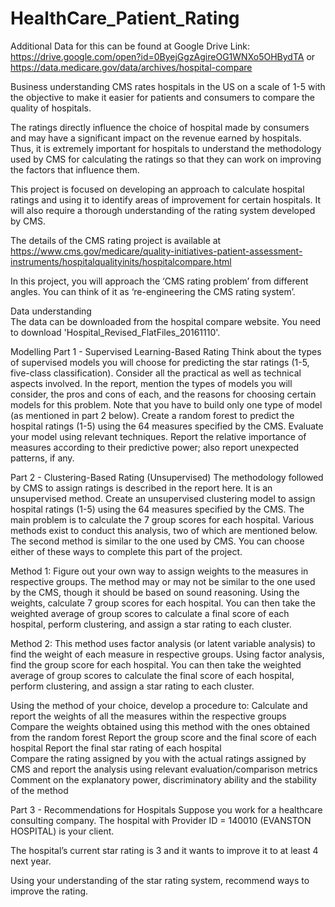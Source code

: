 # HealthCare_Patient_Rating

Additional Data for this can be found at Google Drive Link: https://drive.google.com/open?id=0ByejGgzAgireOG1WNXo5OHBydTA  or https://data.medicare.gov/data/archives/hospital-compare

Business understanding
CMS rates hospitals in the US on a scale of 1-5 with the objective to make it easier for patients and consumers to compare the quality of hospitals.
 
The ratings directly influence the choice of hospital made by consumers and may have a significant impact on the revenue earned by hospitals. Thus, it is extremely important for hospitals to understand the methodology used by CMS for calculating the ratings so that they can work on improving the factors that influence them.
 
This project is focused on developing an approach to calculate hospital ratings and using it to identify areas of improvement for certain hospitals. It will also require a thorough understanding of the rating system developed by CMS.
 
The details of the CMS rating project is available at https://www.cms.gov/medicare/quality-initiatives-patient-assessment-instruments/hospitalqualityinits/hospitalcompare.html
 
In this project, you will approach the ‘CMS rating problem’ from different angles. You can think of it as ‘re-engineering the CMS rating system’.
 


 
Data understanding  
The data can be downloaded from the hospital compare website. You need to download 'Hospital_Revised_FlatFiles_20161110'. 
 
Modelling 
Part 1 - Supervised Learning-Based Rating
Think about the types of supervised models you will choose for predicting the star ratings (1-5, five-class classification). Consider all the practical as well as technical aspects involved. In the report, mention the types of models you will consider, the pros and cons of each, and the reasons for choosing certain models for this problem. Note that you have to build only one type of model (as mentioned in part 2 below). 
Create a random forest to predict the hospital ratings (1-5) using the 64 measures specified by the CMS.
Evaluate your model using relevant techniques. Report the relative importance of measures according to their predictive power; also report unexpected patterns, if any.
 
Part 2 - Clustering-Based Rating (Unsupervised)
The methodology followed by CMS to assign ratings is described in the report here. It is an unsupervised method. Create an unsupervised clustering model to assign hospital ratings (1-5) using the 64 measures specified by the CMS. The main problem is to calculate the 7 group scores for each hospital. Various methods exist to conduct this analysis, two of which are mentioned below. The second method is similar to the one used by CMS. You can choose either of these ways to complete this part of the project.  
 
Method 1: Figure out your own way to assign weights to the measures in respective groups. The method may or may not be similar to the one used by the CMS, though it should be based on sound reasoning. Using the weights, calculate 7 group scores for each hospital. You can then take the weighted average of group scores to calculate a final score of each hospital, perform clustering, and assign a star rating to each cluster.
    
Method 2: This method uses factor analysis (or latent variable analysis) to find the weight of each measure in respective groups. Using factor analysis, find the group score for each hospital. You can then take the weighted average of group scores to calculate the final score of each hospital, perform clustering, and assign a star rating to each cluster.
 
Using the method of your choice, develop a procedure to:
Calculate and report the weights of all the measures within the respective groups
Compare the weights obtained using this method with the ones obtained from the random forest
Report the group score and the final score of each hospital
Report the final star rating of each hospital  
Compare the rating assigned by you with the actual ratings assigned by CMS and report the analysis using relevant evaluation/comparison metrics
Comment on the explanatory power, discriminatory ability and the stability of the method
 
Part 3 - Recommendations for Hospitals
Suppose you work for a healthcare consulting company. The hospital with Provider ID = 140010 (EVANSTON HOSPITAL) is your client. 
 
The hospital’s current star rating is 3 and it wants to improve it to at least 4 next year. 
 
Using your understanding of the star rating system, recommend ways to improve the rating. 
